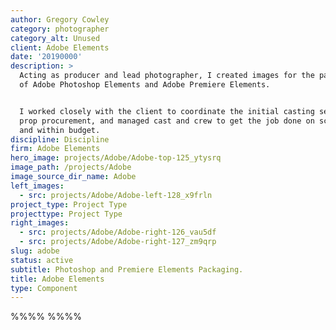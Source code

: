 ```yaml
---
author: Gregory Cowley
category: photographer
category_alt: Unused
client: Adobe Elements
date: '20190000'
description: >
  Acting as producer and lead photographer, I created images for the packaging
  of Adobe Photoshop Elements and Adobe Premiere Elements.


  I worked closely with the client to coordinate the initial casting sessions,
  prop procurement, and managed cast and crew to get the job done on schedule
  and within budget.
discipline: Discipline
firm: Adobe Elements
hero_image: projects/Adobe/Adobe-top-125_ytysrq
image_path: /projects/Adobe
image_source_dir_name: Adobe
left_images:
  - src: projects/Adobe/Adobe-left-128_x9frln
project_type: Project Type
projecttype: Project Type
right_images:
  - src: projects/Adobe/Adobe-right-126_vau5df
  - src: projects/Adobe/Adobe-right-127_zm9qrp
slug: adobe
status: active
subtitle: Photoshop and Premiere Elements Packaging.
title: Adobe Elements
type: Component
---
```

%%%% %%%%
